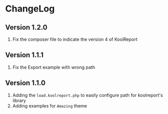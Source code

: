 # ChangeLog

## Version 1.2.0

1. Fix the composer file to indicate the version 4 of KoolReport

## Version 1.1.1

1. Fix the Export example with wrong path

## Version 1.1.0

1. Adding the `load.koolreport.php` to easily configure path for koolreport's library
2. Adding examples for `Amazing` theme